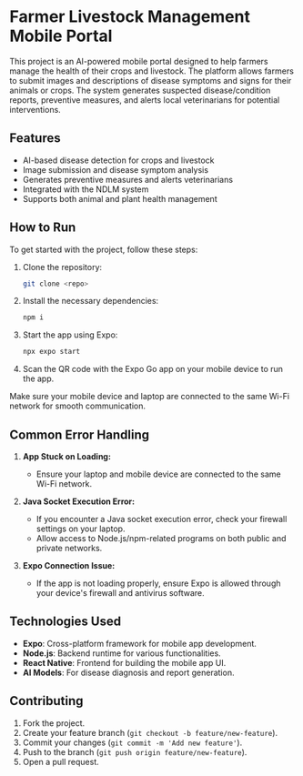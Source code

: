 # Farmer Livestock Management Mobile Portal

This project is an AI-powered mobile portal designed to help farmers manage the health of their crops and livestock. The platform allows farmers to submit images and descriptions of disease symptoms and signs for their animals or crops. The system generates suspected disease/condition reports, preventive measures, and alerts local veterinarians for potential interventions.

## Features

- AI-based disease detection for crops and livestock
- Image submission and disease symptom analysis
- Generates preventive measures and alerts veterinarians
- Integrated with the NDLM system
- Supports both animal and plant health management

## How to Run

To get started with the project, follow these steps:

1. Clone the repository:
    ```bash
    git clone <repo>
    ```
2. Install the necessary dependencies:
    ```bash
    npm i
    ```
3. Start the app using Expo:
    ```bash
    npx expo start
    ```
4. Scan the QR code with the Expo Go app on your mobile device to run the app.

Make sure your mobile device and laptop are connected to the same Wi-Fi network for smooth communication.

## Common Error Handling

1. **App Stuck on Loading:**
   - Ensure your laptop and mobile device are connected to the same Wi-Fi network.

2. **Java Socket Execution Error:**
   - If you encounter a Java socket execution error, check your firewall settings on your laptop.
   - Allow access to Node.js/npm-related programs on both public and private networks.

3. **Expo Connection Issue:**
   - If the app is not loading properly, ensure Expo is allowed through your device's firewall and antivirus software.

## Technologies Used

- **Expo**: Cross-platform framework for mobile app development.
- **Node.js**: Backend runtime for various functionalities.
- **React Native**: Frontend for building the mobile app UI.
- **AI Models**: For disease diagnosis and report generation.

## Contributing

1. Fork the project.
2. Create your feature branch (`git checkout -b feature/new-feature`).
3. Commit your changes (`git commit -m 'Add new feature'`).
4. Push to the branch (`git push origin feature/new-feature`).
5. Open a pull request.
